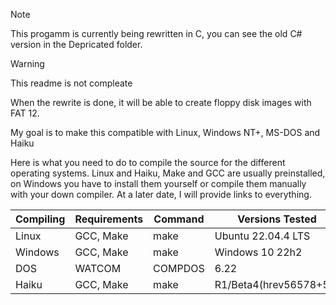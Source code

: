 > [!NOTE]
> This progamm is currently being rewritten in C, you can see the old C# version in the Depricated folder.

> [!WARNING]
> This readme is not compleate


When the rewrite is done, it will be able to create floppy disk images with FAT 12.

My goal is to make this compatible with Linux, Windows NT+, MS-DOS and Haiku

Here is what you need to do to compile the source for the different operating systems.
Linux and Haiku, Make and GCC are usually preinstalled, on Windows you have to install them yourself or compile them manually with your down compiler. At a later date, I will provide links to everything.
<table><thead><tr><th>Compiling</th><th>Requirements</th><th>Command</th><th>Versions Tested</th></tr></thead><tbody><tr><td>Linux</td><td>GCC, Make</td><td>make</td><td>Ubuntu 22.04.4 LTS</td></tr><tr><td>Windows<br></td><td>GCC, Make<br></td><td>make<br></td><td>Windows 10 22h2</td></tr><tr><td>DOS</td><td>WATCOM</td><td>COMPDOS</td><td>6.22</td></tr><tr><td>Haiku</td><td>GCC, Make</td><td>make</td><td>R1/Beta4(hrev56578+59)</td></tr></tbody></table>

